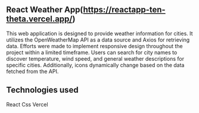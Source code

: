 ## React Weather App(https://reactapp-ten-theta.vercel.app/)

This web application is designed to provide weather information for cities. It utilizes the OpenWeatherMap API as a data source and Axios for retrieving data. Efforts were made to implement responsive design throughout the project within a limited timeframe. Users can search for city names to discover temperature, wind speed, and general weather descriptions for specific cities. Additionally, icons dynamically change based on the data fetched from the API.

## Technologies used
React
Css
Vercel
